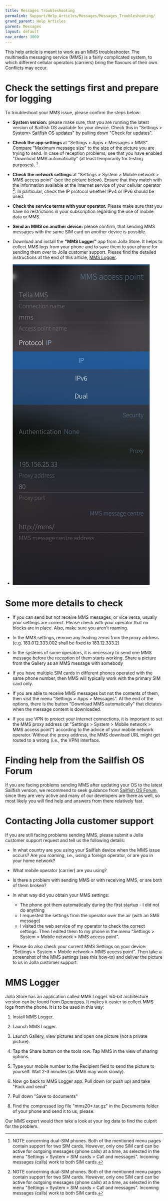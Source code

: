 ```yaml
---
title: Messages Troubleshooting
permalink: Support/Help_Articles/Messages/Messages_Troubleshooting/
grand_parent: Help Articles
parent: Messages
layout: default
nav_order: 3000
---
```


This help article is meant to work as an MMS troubleshooter. The multimedia messaging service (MMS) is a fairly complicated system, to which different cellular operators (carriers) bring the flavours of their own. Conflicts may occur.

# Check the settings first and prepare for logging
To troubleshoot your MMS issue, please confirm the steps below:

* **System version:** please make sure, that you are running the latest version of Sailfish OS available for your device. Check this in "Settings > System> Sailfish OS updates" by pulling down "Check for updates".

* **Check the app settings** at "Settings > Apps > Messages > MMS".  Compare "Maximum message size" to the size of the picture you are trying to send. In case of reception problems, see that you have enabled "Download MMS automatically" (at least temporarily for testing purposes). [^1] 

* **Check the network settings** at "Settings > System > Mobile network > MMS access point" (see the picture below). Ensure that they match with the information available at the Internet service of your cellular operator [^1]. In particular, check the IP protocol whether IPv4 or IPv6 should be used.

* **Check the service terms with your operator.**  Please make sure that you have no restrictions in your subscription regarding the use of mobile data or MMS.

* **Send an MMS on another device:** please confirm, that sending MMS messages with the same SIM card on another device is possible.

* Download and install the **"MMS Logger"** app from Jolla Store. It helps to collect MMS logs from your phone and to save them to your phone for sending them over to Jolla customer support. Please find the detailed instructions at the end of this article, [MMS Logger](#mms-logger).

<div class="flex-images" markdown="1">

* <a href="mms01.png" class="narrow-image"><img src="mms01.png" alt="MMS settings"></a>
  <span class="md_figcaption">
  </span>
</div>

# Some more details to check

* If you can send but not receive MMS messages, or vice versa, usually your settings are correct. Please check with your operator that no blocks are in place. Also, make sure you aren't roaming.

* In the MMS settings, remove any leading zeros from the proxy address (e.g.  183.012.333.002 shall be fixed to 183.12.333.2)

* In the systems of some operators, it is necessary to send one MMS message before the reception of them starts working. Share a picture from the Gallery as an MMS message with somebody

* If you have multiple SIM cards in different phones operated with the same phone number, then MMS will typically work with the primary SIM card only.

* If you are able to receive MMS messages but not the contents of them, then visit the menu "Settings > Apps > Messages".  At the end of the options, there is the button "Download MMS automatically" that dictates when the message content is downloaded.

* If you use VPN to protect your Internet connections, it is important to set the MMS proxy address (at "Settings > System > Mobile network > MMS access point") according to the advice of your mobile network operator. Without the proxy address, the MMS download URL might get routed to a wrong (i.e., the VPN) interface.


# Finding help from the Sailfish OS Forum
If you are facing problems sending MMS after updating your OS to the latest Sailfish version, we recommend to seek guidance from [Sailfish OS Forum](#https://forum.sailfishos.org/), since they are very active and many of our developers are there as well, so most likely you will find help and answers from there relatively fast.


# Contacting Jolla customer support
If you are still facing problems sending MMS, please submit a Jolla customer support request and tell us the following details:

* In what country are you using your Sailfish device when the MMS issue occurs? Are you roaming, i.e., using a foreign operator, or are you in your home network?

* What mobile operator (carrier) are you using?

* Is there a problem with sending MMS or with receiving MMS, or are both of them broken?

* In what way did you obtain your MMS settings:
	* The phone got them automatically during the first startup - I did not do anything
	* I requested the settings from the operator over the air (with an SMS message)
	* I visited the web service of my operator to check the correct settings. Then I edited them to my phone in the menu "Settings > System > Mobile network > MMS access point".

* Please do also check your current MMS Settings on your device: "Settings > System > Mobile network > MMS access point". Then take a screenshot of the MMS settings (see this how-to) and deliver the picture to us in Jolla customer support.


# MMS Logger
Jolla Store has an application called MMS Logger. 64-bit architecture version can be found from [Openrepos](https://openrepos.net/content/slava/mms-logger/). It makes it easier to collect MMS logs from the phone. It is to be used in this way:

1. Install MMS Logger.

2. Launch MMS Logger.

3. Launch Gallery, view pictures and open one picture (not a private picture).

4. Tap the Share button on the tools row. Tap MMS in the view of sharing options.

5. Type your mobile number to the Recipient field to send the picture to yourself.  Wait 2-3 minutes (as MMS may work slowly).

6. Now go back to MMS Logger app. Pull down (or push up) and take "Pack and send"

7. Pull down "Save to documents"

8. Find the compressed log file "mms20*.tar.gz" in the Documents folder of your phone and send it to us, please.

Our MMS expert would then take a look at your log data to find the culprit for the problem. 

[^1]: NOTE concerning dual-SIM phones. Both of the mentioned menu pages contain support for two SIM cards. However, only one SIM card can be active for outgoing messages (phone calls) at a time, as selected in the menu "Settings > System > SIM cards > Call and messages".  Incoming messages (calls) work to both SIM cards.


